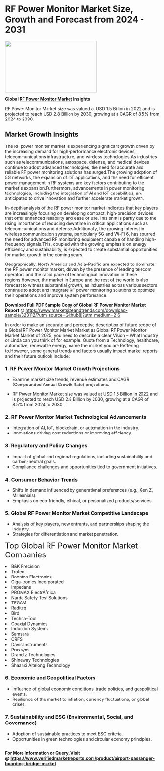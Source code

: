 <H1>RF Power Monitor Market Size, Growth and Forecast from 2024 - 2031</H1><img class="aligncenter size-medium wp-image-584254" src="https://thirdeyenews.in/wp-content/uploads/2024/09/Global-Market-Research-300x168.jpeg" alt="" width="300" height="168" /><p><strong>Global&nbsp;<a href="https://www.marketsizeandtrends.com/download-sample/323112/?utm_source=Github8j?utm_medium=216">RF Power Monitor Market</a> Insights</strong></p><p>RF Power Monitor Market size was valued at USD 1.5 Billion in 2022 and is projected to reach USD 2.8 Billion by 2030, growing at a CAGR of 8.5% from 2024 to 2030.</p><p><h2>Market Growth Insights</h2> <p>The RF power monitor market is experiencing significant growth driven by the increasing demand for high-performance electronic devices, telecommunications infrastructure, and wireless technologies.As industries such as telecommunications, aerospace, defense, and medical devices continue to adopt advanced technologies, the need for accurate and reliable RF power monitoring solutions has surged.The growing adoption of 5G networks, the expansion of IoT applications, and the need for efficient power management in RF systems are key factors contributing to the market's expansion.Furthermore, advancements in power monitoring technologies, including the integration of AI and IoT capabilities, are anticipated to drive innovation and further accelerate market growth.</p> <p>In-depth analysis of the RF power monitor market indicates that key players are increasingly focusing on developing compact, high-precision devices that offer enhanced reliability and ease of use.This shift is partly due to the rising importance of reducing downtime in critical applications such as telecommunications and defense.Additionally, the growing interest in wireless communication systems, particularly 5G and Wi-Fi 6, has spurred the need for advanced RF monitoring equipment capable of handling high-frequency signals.This, coupled with the growing emphasis on energy efficiency and sustainability, is expected to create substantial opportunities for market growth in the coming years.</p> <p>Geographically, North America and Asia-Pacific are expected to dominate the RF power monitor market, driven by the presence of leading telecom operators and the rapid pace of technological innovation in these regions.However, the market in Europe and the rest of the world is also forecast to witness substantial growth, as industries across various sectors continue to adopt and integrate RF power monitoring solutions to optimize their operations and improve system performance.</p> <p><span class=""><strong>Download Full PDF Sample Copy of Global RF Power Monitor Market Report</strong> @ <a href="https://www.marketsizeandtrends.com/download-sample/323112/?utm_source=Github8j?utm_medium=216" target="_blank">https://www.marketsizeandtrends.com/download-sample/323112/?utm_source=Github8j?utm_medium=216</a></span></p><p>In order to make an accurate and perceptive description of future scope of a Global&nbsp;RF Power Monitor Market Market as Global&nbsp;RF Power Monitor Market Market of 2025, you need to describe a clear Vision &ndash; What Industry or Linda can you think of for example: Quote from a Technology, healthcare, automotive, renewable energy, name the market you are Reffering to.However, some general trends and factors usually impact market reports and their future outlook include:</p><h3>1.&nbsp;<strong>RF Power Monitor Market Growth Projections</strong></h3><ul><li>Examine market size trends, revenue estimates and CAGR (Compounded Annual Growth Rate) projections.</li><li><p>RF Power Monitor Market size was valued at USD 1.5 Billion in 2022 and is projected to reach USD 2.8 Billion by 2030, growing at a CAGR of 8.5% from 2024 to 2030.</p></li></ul><h3>2.&nbsp;<strong>RF Power Monitor Market Technological Advancements</strong></h3><ul><li>Integration of AI, IoT, blockchain, or automation in the industry.</li><li>Innovations driving cost reductions or improving efficiency.</li></ul><h3>3.&nbsp;<strong>Regulatory and Policy Changes</strong></h3><ul><li>Impact of global and regional regulations, including sustainability and carbon-neutral goals.</li><li>Compliance challenges and opportunities tied to government initiatives.</li></ul><h3>4.&nbsp;<strong>Consumer Behavior Trends</strong></h3><ul><li>Shifts in demand influenced by generational preferences (e.g., Gen Z, Millennials).</li><li>Emphasis on eco-friendly, ethical, or personalized products/services.</li></ul><h3>5.&nbsp;<strong>Global RF Power Monitor Market Competitive Landscape</strong></h3><ul><li>Analysis of key players, new entrants, and partnerships shaping the industry.</li><li>Strategies for differentiation and market penetration.</li></ul><p data-pm-slice="1 1 []"><span style="color: inherit; font-family: inherit; font-size: 25px;">Top Global RF Power Monitor Market Companies</span></p><div class="" data-test-id=""><p><li>B&K Precision</li><li> Trotec</li><li> Boonton Electronics</li><li> Giga-tronics Incorporated</li><li> Impedans</li><li> PROMAX ElectrÃ³nica</li><li> Narda Safety Test Solutions</li><li> TEGAM</li><li> Raditeq</li><li> Bird</li><li> Techna-Tool</li><li> Coaxial Dynamics</li><li> Induction Systems</li><li> Samsara</li><li> CRFS</li><li> Davis Instruments</li><li> Praxsym</li><li> Dranetz Technologies</li><li> Shineway Technologies</li><li> Shaanxi Aitelong Technology</li></p></div><h3>6.&nbsp;<strong>Economic and Geopolitical Factors</strong></h3><ul><li>Influence of global economic conditions, trade policies, and geopolitical events.</li><li>Resilience of the market to inflation, currency fluctuations, or global crises.</li></ul><h3>7.&nbsp;<strong>Sustainability and ESG (Environmental, Social, and Governance)</strong></h3><ul><li>Adoption of sustainable practices to meet ESG criteria.</li><li>Opportunities in green technologies and circular economy principles.</li></ul><h2><strong style="font-size: 14px;">For More Information or Query, Visit @&nbsp;</strong><a style="background-color: #ffffff; font-size: 14px;" href="https://www.marketsizeandtrends.com/report/rf-power-monitor-market/" target="_blank">https://www.verifiedmarketreports.com/product/airport-passenger-boarding-bridge-market</a></h2>